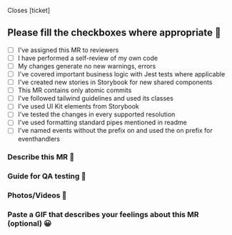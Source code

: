 Closes [ticket]

## Please fill the checkboxes where appropriate 🧾

- [ ] I've assigned this MR to reviewers
- [ ] I have performed a self-review of my own code
- [ ] My changes generate no new warnings, errors
- [ ] I've covered important business logic with Jest tests where applicable
- [ ] I've created new stories in Storybook for new shared components
- [ ] This MR contains only atomic commits
- [ ] I've followed tailwind guidelines and used its classes
- [ ] I've used UI Kit elements from Storybook
- [ ] I've tested the changes in every supported resolution
- [ ] I've used formatting standard pipes mentioned in readme
- [ ] I've named events without the prefix on and used the on prefix for eventhandlers

### Describe this MR 📘

### Guide for QA testing 🧪

### Photos/Videos 📸

### Paste a GIF that describes your feelings about this MR (optional) 😀
